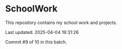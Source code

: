 # SchoolWork

This repository contains my school work and projects.

Last updated: 2025-04-04 19:31:26

Commit #9 of 10 in this batch.